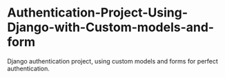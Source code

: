 # Authentication-Project-Using-Django-with-Custom-models-and-form
 Django authentication project, using custom models and forms for perfect authentication.
